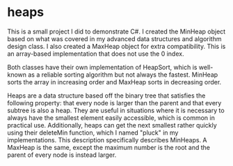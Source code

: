 # heaps

This is a small project I did to demonstrate C#. I created the MinHeap object based on what was covered in my advanced data structures and algorithm design class. I also created a MaxHeap object for extra compatibility. This is an array-based implementation that does not use the 0 index.

Both classes have their own implementation of HeapSort, which is well-known as a reliable sorting algorithm but not always the fastest. MinHeap sorts the array in increasing order and MaxHeap sorts in decreasing order.

Heaps are a data structure based off the binary tree that satisfies the following property: that every node is larger than the parent and that every subtree is also a heap. They are useful in situations where it is necessary to always have the smallest element easily accessible, which is common in practical use. Additionally, heaps can get the next smallest rather quickly using their deleteMin function, which I named "pluck" in my implementations. This description specifically describes MinHeaps. A MaxHeap is the same, except the maximum number is the root and the parent of every node is instead larger.
